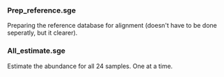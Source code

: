 ### Prep_reference.sge
Preparing the reference database for alignment (doesn't have to be done seperatly, but it clearer).

### All_estimate.sge
Estimate the abundance for all 24 samples. One at a time.

